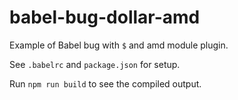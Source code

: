 # babel-bug-dollar-amd

Example of Babel bug with `$` and amd module plugin.

See `.babelrc` and `package.json` for setup.

Run `npm run build` to see the compiled output.
